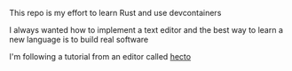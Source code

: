 This repo is my effort to learn Rust and use devcontainers

I always wanted how to implement a text editor and the best way to learn a new language is to build real software

I'm following a tutorial from an editor called [hecto](https://www.flenker.blog/hecto)